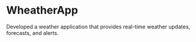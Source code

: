 # WheatherApp
Developed a weather application that provides real-time weather updates, forecasts, and alerts.
